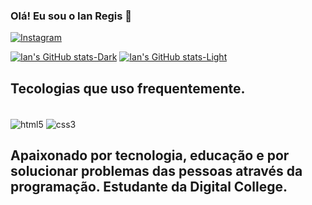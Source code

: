 
### Olá! Eu sou o Ian Regis 🤙

[![Instagram](https://img.shields.io/badge/Instagram-E4405F?style=for-the-badge&logo=instagram&logoColor=white)](https://www.instagram.com/theraymoond?igsh=NGVhN2U2NjQ0Yg==)


[![Ian's GitHub stats-Dark](https://github-readme-stats.vercel.app/api?username=DevRaymoond&show_icons=true&theme=dark#gh-dark-mode-only)](https://github.com/anuraghazra/github-readme-stats#gh-dark-mode-only)
[![Ian's GitHub stats-Light](https://github-readme-stats.vercel.app/api?username=DevRaymoond&show_icons=true&theme=default#gh-light-mode-only)](https://github.com/anuraghazra/github-readme-stats#gh-light-mode-only)

## Tecologias que uso frequentemente.

<div style="display: inline_block"><br/>
    <img align="center" alt="html5" src="https://img.shields.io/badge/HTML5-E34F26?style=for-the-badge&logo=html5&logoColor=white">
    <img align="center" alt="css3" src="https://img.shields.io/badge/CSS3-1572B6?style=for-the-badge&logo=css3&logoColor=white">
</div>



## Apaixonado por tecnologia, educação e por solucionar problemas das pessoas através da programação. Estudante da Digital College.
